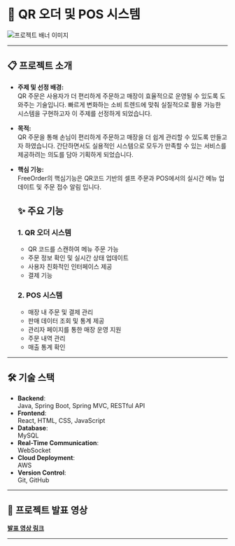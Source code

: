 # 🛒 **QR 오더 및 POS 시스템**  

![프로젝트 배너 이미지](https://via.placeholder.com/1200x400)  

---

## 📋 **프로젝트 소개**  

- **주제 및 선정 배경:**  
  QR 주문은 사용자가 더 편리하게 주문하고 매장이 효율적으로 운영될 수 있도록 도와주는 기술입니다.
  빠르게 변화하는 소비 트렌드에 맞춰 실질적으로 활용 가능한 시스템을 구현하고자 이 주제를 선정하게 되었습니다.
- **목적:**  
  QR 주문을 통해 손님이 편리하게 주문하고 매장을 더 쉽게 관리할 수 있도록 만들고자 하였습니다. 간단하면서도 실용적인 시스템으로 모두가   만족할 수 있는 서비스를 제공하려는 의도를 담아 기획하게 되었습니다.
- **핵심 기능:**  
  FreeOrder의 핵심기능은 QR코드 기반의 셀프 주문과 POS에서의 실시간 메뉴 업데이트 및 주문 접수 알림 입니다.

  ## ✨ **주요 기능**  

  ### **1. QR 오더 시스템**  
  - QR 코드를 스캔하여 메뉴 주문 가능
  - 주문 정보 확인 및 실시간 상태 업데이트
  - 사용자 친화적인 인터페이스 제공
  - 결제 기능

  ### **2. POS 시스템**  
  - 매장 내 주문 및 결제 관리
  - 판매 데이터 조회 및 통계 제공
  - 관리자 페이지를 통한 매장 운영 지원
  - 주문 내역 관리
  - 매출 통계 확인

---

## 🛠️ **기술 스택**  

- **Backend**:  
  Java, Spring Boot, Spring MVC, RESTful API  
- **Frontend**:  
  React, HTML, CSS, JavaScript  
- **Database**:  
  MySQL  
- **Real-Time Communication**:  
  WebSocket  
- **Cloud Deployment**:  
  AWS
- **Version Control**:  
  Git, GitHub  

---

## 🎥 **프로젝트 발표 영상**  
[**발표 영상 링크**](https://www.youtube.com/watch?v=u6YvGbuR9Qc&list=PL4C2AmBC9jOZZEOwZ67P_Nb_WoQ1JpZ6G&index=5)

---
